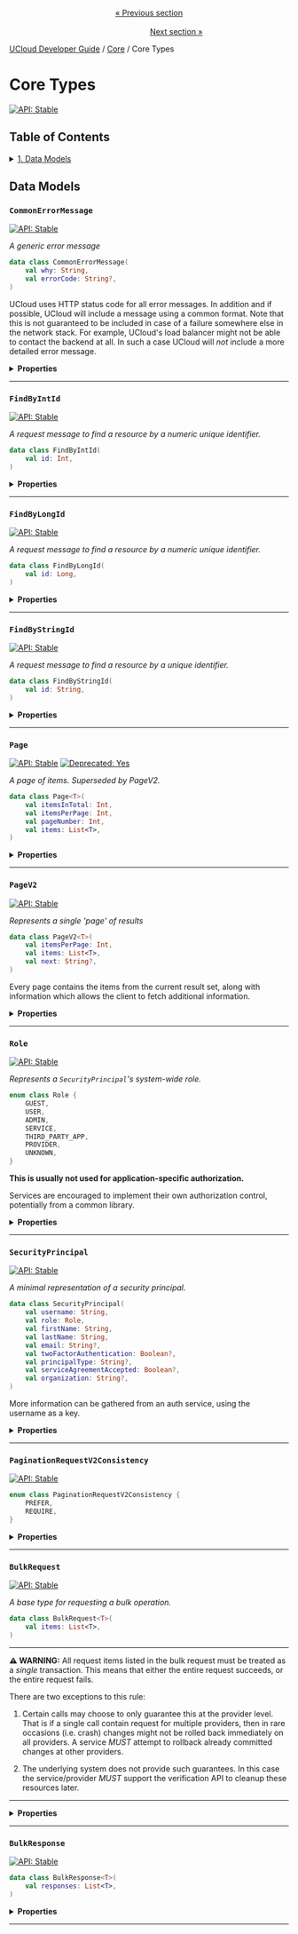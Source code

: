 <p align='center'>
<a href='/docs/developer-guide/development/micro/time.md'>« Previous section</a>
&nbsp;&nbsp;&nbsp;&nbsp;&nbsp;&nbsp;&nbsp;&nbsp;&nbsp;&nbsp;&nbsp;&nbsp;&nbsp;&nbsp;&nbsp;&nbsp;&nbsp;&nbsp;&nbsp;&nbsp;&nbsp;&nbsp;&nbsp;&nbsp;&nbsp;&nbsp;&nbsp;&nbsp;&nbsp;&nbsp;&nbsp;&nbsp;&nbsp;&nbsp;&nbsp;&nbsp;&nbsp;&nbsp;&nbsp;&nbsp;&nbsp;&nbsp;&nbsp;&nbsp;&nbsp;&nbsp;&nbsp;&nbsp;&nbsp;&nbsp;&nbsp;&nbsp;&nbsp;&nbsp;&nbsp;&nbsp;&nbsp;&nbsp;&nbsp;&nbsp;&nbsp;&nbsp;&nbsp;&nbsp;&nbsp;&nbsp;&nbsp;&nbsp;&nbsp;&nbsp;&nbsp;&nbsp;&nbsp;&nbsp;&nbsp;&nbsp;&nbsp;&nbsp;&nbsp;&nbsp;&nbsp;&nbsp;&nbsp;&nbsp;&nbsp;&nbsp;&nbsp;&nbsp;&nbsp;&nbsp;&nbsp;&nbsp;&nbsp;&nbsp;&nbsp;&nbsp;&nbsp;&nbsp;&nbsp;&nbsp;&nbsp;&nbsp;&nbsp;&nbsp;&nbsp;&nbsp;&nbsp;&nbsp;&nbsp;&nbsp;&nbsp;&nbsp;&nbsp;&nbsp;&nbsp;&nbsp;&nbsp;&nbsp;&nbsp;&nbsp;&nbsp;&nbsp;&nbsp;&nbsp;&nbsp;&nbsp;&nbsp;&nbsp;&nbsp;&nbsp;&nbsp;&nbsp;&nbsp;&nbsp;&nbsp;&nbsp;&nbsp;&nbsp;&nbsp;&nbsp;&nbsp;&nbsp;&nbsp;&nbsp;&nbsp;&nbsp;&nbsp;&nbsp;&nbsp;&nbsp;&nbsp;&nbsp;&nbsp;<a href='/docs/developer-guide/core/api-conventions.md'>Next section »</a>
</p>


[UCloud Developer Guide](/docs/developer-guide/README.md) / [Core](/docs/developer-guide/core/README.md) / Core Types
# Core Types

[![API: Stable](https://img.shields.io/static/v1?label=API&message=Stable&color=green&style=flat-square)](/docs/developer-guide/core/api-conventions.md)


## Table of Contents
<details>
<summary>
<a href='#data-models'>1. Data Models</a>
</summary>

<table><thead><tr>
<th>Name</th>
<th>Description</th>
</tr></thread>
<tbody>
<tr>
<td><a href='#commonerrormessage'><code>CommonErrorMessage</code></a></td>
<td>A generic error message</td>
</tr>
<tr>
<td><a href='#findbyintid'><code>FindByIntId</code></a></td>
<td>A request message to find a resource by a numeric unique identifier.</td>
</tr>
<tr>
<td><a href='#findbylongid'><code>FindByLongId</code></a></td>
<td>A request message to find a resource by a numeric unique identifier.</td>
</tr>
<tr>
<td><a href='#findbystringid'><code>FindByStringId</code></a></td>
<td>A request message to find a resource by a unique identifier.</td>
</tr>
<tr>
<td><a href='#page'><code>Page</code></a></td>
<td>A page of items. Superseded by PageV2.</td>
</tr>
<tr>
<td><a href='#pagev2'><code>PageV2</code></a></td>
<td>Represents a single 'page' of results</td>
</tr>
<tr>
<td><a href='#role'><code>Role</code></a></td>
<td>Represents a `SecurityPrincipal`'s system-wide role.</td>
</tr>
<tr>
<td><a href='#securityprincipal'><code>SecurityPrincipal</code></a></td>
<td>A minimal representation of a security principal.</td>
</tr>
<tr>
<td><a href='#paginationrequestv2consistency'><code>PaginationRequestV2Consistency</code></a></td>
<td><i>No description</i></td>
</tr>
<tr>
<td><a href='#bulkrequest'><code>BulkRequest</code></a></td>
<td>A base type for requesting a bulk operation.</td>
</tr>
<tr>
<td><a href='#bulkresponse'><code>BulkResponse</code></a></td>
<td><i>No description</i></td>
</tr>
</tbody></table>


</details>


## Data Models

### `CommonErrorMessage`

[![API: Stable](https://img.shields.io/static/v1?label=API&message=Stable&color=green&style=flat-square)](/docs/developer-guide/core/api-conventions.md)


_A generic error message_

```kotlin
data class CommonErrorMessage(
    val why: String,
    val errorCode: String?,
)
```
UCloud uses HTTP status code for all error messages. In addition and if possible, UCloud will include a message
using a common format. Note that this is not guaranteed to be included in case of a failure somewhere else in
the network stack. For example, UCloud's load balancer might not be able to contact the backend at all. In
such a case UCloud will _not_ include a more detailed error message.

<details>
<summary>
<b>Properties</b>
</summary>

<details>
<summary>
<code>why</code>: <code><code><a href='https://kotlinlang.org/api/latest/jvm/stdlib/kotlin/-string/'>String</a></code></code> Human readable description of why the error occurred. This value is generally not stable.
</summary>





</details>

<details>
<summary>
<code>errorCode</code>: <code><code><a href='https://kotlinlang.org/api/latest/jvm/stdlib/kotlin/-string/'>String</a>?</code></code> Machine readable description of why the error occurred. This value is stable and can be relied upon.
</summary>





</details>



</details>



---

### `FindByIntId`

[![API: Stable](https://img.shields.io/static/v1?label=API&message=Stable&color=green&style=flat-square)](/docs/developer-guide/core/api-conventions.md)


_A request message to find a resource by a numeric unique identifier._

```kotlin
data class FindByIntId(
    val id: Int,
)
```

<details>
<summary>
<b>Properties</b>
</summary>

<details>
<summary>
<code>id</code>: <code><code><a href='https://kotlinlang.org/api/latest/jvm/stdlib/kotlin/-int/'>Int</a></code></code>
</summary>





</details>



</details>



---

### `FindByLongId`

[![API: Stable](https://img.shields.io/static/v1?label=API&message=Stable&color=green&style=flat-square)](/docs/developer-guide/core/api-conventions.md)


_A request message to find a resource by a numeric unique identifier._

```kotlin
data class FindByLongId(
    val id: Long,
)
```

<details>
<summary>
<b>Properties</b>
</summary>

<details>
<summary>
<code>id</code>: <code><code><a href='https://kotlinlang.org/api/latest/jvm/stdlib/kotlin/-long/'>Long</a></code></code>
</summary>





</details>



</details>



---

### `FindByStringId`

[![API: Stable](https://img.shields.io/static/v1?label=API&message=Stable&color=green&style=flat-square)](/docs/developer-guide/core/api-conventions.md)


_A request message to find a resource by a unique identifier._

```kotlin
data class FindByStringId(
    val id: String,
)
```

<details>
<summary>
<b>Properties</b>
</summary>

<details>
<summary>
<code>id</code>: <code><code><a href='https://kotlinlang.org/api/latest/jvm/stdlib/kotlin/-string/'>String</a></code></code>
</summary>





</details>



</details>



---

### `Page`

[![API: Stable](https://img.shields.io/static/v1?label=API&message=Stable&color=green&style=flat-square)](/docs/developer-guide/core/api-conventions.md)
[![Deprecated: Yes](https://img.shields.io/static/v1?label=Deprecated&message=Yes&color=red&style=flat-square)](/docs/developer-guide/core/api-conventions.md)

_A page of items. Superseded by PageV2._

```kotlin
data class Page<T>(
    val itemsInTotal: Int,
    val itemsPerPage: Int,
    val pageNumber: Int,
    val items: List<T>,
)
```

<details>
<summary>
<b>Properties</b>
</summary>

<details>
<summary>
<code>itemsInTotal</code>: <code><code><a href='https://kotlinlang.org/api/latest/jvm/stdlib/kotlin/-int/'>Int</a></code></code>
</summary>





</details>

<details>
<summary>
<code>itemsPerPage</code>: <code><code><a href='https://kotlinlang.org/api/latest/jvm/stdlib/kotlin/-int/'>Int</a></code></code>
</summary>





</details>

<details>
<summary>
<code>pageNumber</code>: <code><code><a href='https://kotlinlang.org/api/latest/jvm/stdlib/kotlin/-int/'>Int</a></code></code>
</summary>





</details>

<details>
<summary>
<code>items</code>: <code><code><a href='https://kotlinlang.org/api/latest/jvm/stdlib/kotlin.collections/-list/'>List</a>&lt;T&gt;</code></code>
</summary>





</details>



</details>



---

### `PageV2`

[![API: Stable](https://img.shields.io/static/v1?label=API&message=Stable&color=green&style=flat-square)](/docs/developer-guide/core/api-conventions.md)


_Represents a single 'page' of results_

```kotlin
data class PageV2<T>(
    val itemsPerPage: Int,
    val items: List<T>,
    val next: String?,
)
```
Every page contains the items from the current result set, along with information which allows the client to fetch
additional information.

<details>
<summary>
<b>Properties</b>
</summary>

<details>
<summary>
<code>itemsPerPage</code>: <code><code><a href='https://kotlinlang.org/api/latest/jvm/stdlib/kotlin/-int/'>Int</a></code></code> The expected items per page, this is extracted directly from the request
</summary>





</details>

<details>
<summary>
<code>items</code>: <code><code><a href='https://kotlinlang.org/api/latest/jvm/stdlib/kotlin.collections/-list/'>List</a>&lt;T&gt;</code></code> The items returned in this page
</summary>



NOTE: The amount of items might differ from `itemsPerPage`, even if there are more results. The only reliable way to
check if the end of results has been reached is by checking i `next == null`.


</details>

<details>
<summary>
<code>next</code>: <code><code><a href='https://kotlinlang.org/api/latest/jvm/stdlib/kotlin/-string/'>String</a>?</code></code> The token used to fetch additional items from this result set
</summary>





</details>



</details>



---

### `Role`

[![API: Stable](https://img.shields.io/static/v1?label=API&message=Stable&color=green&style=flat-square)](/docs/developer-guide/core/api-conventions.md)


_Represents a `SecurityPrincipal`'s system-wide role._

```kotlin
enum class Role {
    GUEST,
    USER,
    ADMIN,
    SERVICE,
    THIRD_PARTY_APP,
    PROVIDER,
    UNKNOWN,
}
```
__This is usually not used for application-specific authorization.__

Services are encouraged to implement their own authorization control, potentially
from a common library.

<details>
<summary>
<b>Properties</b>
</summary>

<details>
<summary>
<code>GUEST</code> The security principal is an unauthenticated guest
</summary>





</details>

<details>
<summary>
<code>USER</code> The security principal is a normal end-user.
</summary>



Normal end users can also have "admin-like" privileges in certain parts of the application.


</details>

<details>
<summary>
<code>ADMIN</code> The security principal is an administrator of the system.
</summary>



Very few users should have this role.


</details>

<details>
<summary>
<code>SERVICE</code> The security principal is a first party, __trusted__, service.
</summary>





</details>

<details>
<summary>
<code>THIRD_PARTY_APP</code> The security principal is some third party application.
</summary>



This type of role is currently not used. It is reserved for potential future purposes.


</details>

<details>
<summary>
<code>PROVIDER</code>
</summary>





</details>

<details>
<summary>
<code>UNKNOWN</code> The user role is unknown.
</summary>



If the action is somewhat low-sensitivity it should be fairly safe to assume `USER`/`THIRD_PARTY_APP`
 privileges. This means no special privileges should be granted to the user.
 
 This will only happen if we are sent a token of a newer version that what we cannot parse.


</details>



</details>



---

### `SecurityPrincipal`

[![API: Stable](https://img.shields.io/static/v1?label=API&message=Stable&color=green&style=flat-square)](/docs/developer-guide/core/api-conventions.md)


_A minimal representation of a security principal._

```kotlin
data class SecurityPrincipal(
    val username: String,
    val role: Role,
    val firstName: String,
    val lastName: String,
    val email: String?,
    val twoFactorAuthentication: Boolean?,
    val principalType: String?,
    val serviceAgreementAccepted: Boolean?,
    val organization: String?,
)
```
More information can be gathered from an auth service, using the username as a key.

<details>
<summary>
<b>Properties</b>
</summary>

<details>
<summary>
<code>username</code>: <code><code><a href='https://kotlinlang.org/api/latest/jvm/stdlib/kotlin/-string/'>String</a></code></code> The unique username of this security principal.
</summary>



This is usually suitable for display in UIs.


</details>

<details>
<summary>
<code>role</code>: <code><code><a href='#role'>Role</a></code></code> The role of the security principal
</summary>





</details>

<details>
<summary>
<code>firstName</code>: <code><code><a href='https://kotlinlang.org/api/latest/jvm/stdlib/kotlin/-string/'>String</a></code></code> The first name of the security principal. Can be empty.
</summary>





</details>

<details>
<summary>
<code>lastName</code>: <code><code><a href='https://kotlinlang.org/api/latest/jvm/stdlib/kotlin/-string/'>String</a></code></code> The last name of the security principal. Can be empty.
</summary>





</details>

<details>
<summary>
<code>email</code>: <code><code><a href='https://kotlinlang.org/api/latest/jvm/stdlib/kotlin/-string/'>String</a>?</code></code> The email of the user
</summary>





</details>

<details>
<summary>
<code>twoFactorAuthentication</code>: <code><code><a href='https://kotlinlang.org/api/latest/jvm/stdlib/kotlin/-boolean/'>Boolean</a>?</code></code> A boolean flag indicating if the user has 2FA enabled for their user.
</summary>



If the token does not contain this information (old tokens generated before field's introduction) then this will
be set to `true`. This is done to avoid breaking extended tokens. This behavior will should change in a
future update.

All new tokens _should_ contain this information explicitly.


</details>

<details>
<summary>
<code>principalType</code>: <code><code><a href='https://kotlinlang.org/api/latest/jvm/stdlib/kotlin/-string/'>String</a>?</code></code>
</summary>





</details>

<details>
<summary>
<code>serviceAgreementAccepted</code>: <code><code><a href='https://kotlinlang.org/api/latest/jvm/stdlib/kotlin/-boolean/'>Boolean</a>?</code></code> A boolean indicating if the service agreement has been accepted
</summary>





</details>

<details>
<summary>
<code>organization</code>: <code><code><a href='https://kotlinlang.org/api/latest/jvm/stdlib/kotlin/-string/'>String</a>?</code></code>
</summary>





</details>



</details>



---

### `PaginationRequestV2Consistency`

[![API: Stable](https://img.shields.io/static/v1?label=API&message=Stable&color=green&style=flat-square)](/docs/developer-guide/core/api-conventions.md)



```kotlin
enum class PaginationRequestV2Consistency {
    PREFER,
    REQUIRE,
}
```

<details>
<summary>
<b>Properties</b>
</summary>

<details>
<summary>
<code>PREFER</code> Consistency is preferred but not required. An inconsistent snapshot might be returned.
</summary>





</details>

<details>
<summary>
<code>REQUIRE</code> Consistency is required. A request will fail if consistency is no longer guaranteed.
</summary>

[![Deprecated: Yes](https://img.shields.io/static/v1?label=Deprecated&message=Yes&color=red&style=flat-square)](/docs/developer-guide/core/api-conventions.md)



</details>



</details>



---

### `BulkRequest`

[![API: Stable](https://img.shields.io/static/v1?label=API&message=Stable&color=green&style=flat-square)](/docs/developer-guide/core/api-conventions.md)


_A base type for requesting a bulk operation._

```kotlin
data class BulkRequest<T>(
    val items: List<T>,
)
```
---

__⚠ WARNING:__ All request items listed in the bulk request must be treated as a _single_ transaction. This means
that either the entire request succeeds, or the entire request fails.

There are two exceptions to this rule:

1. Certain calls may choose to only guarantee this at the provider level. That is if a single call contain request
for multiple providers, then in rare occasions (i.e. crash) changes might not be rolled back immediately on all
providers. A service _MUST_ attempt to rollback already committed changes at other providers.

2. The underlying system does not provide such guarantees. In this case the service/provider _MUST_ support the
verification API to cleanup these resources later.

---

<details>
<summary>
<b>Properties</b>
</summary>

<details>
<summary>
<code>items</code>: <code><code><a href='https://kotlinlang.org/api/latest/jvm/stdlib/kotlin.collections/-list/'>List</a>&lt;T&gt;</code></code>
</summary>





</details>



</details>



---

### `BulkResponse`

[![API: Stable](https://img.shields.io/static/v1?label=API&message=Stable&color=green&style=flat-square)](/docs/developer-guide/core/api-conventions.md)



```kotlin
data class BulkResponse<T>(
    val responses: List<T>,
)
```

<details>
<summary>
<b>Properties</b>
</summary>

<details>
<summary>
<code>responses</code>: <code><code><a href='https://kotlinlang.org/api/latest/jvm/stdlib/kotlin.collections/-list/'>List</a>&lt;T&gt;</code></code>
</summary>





</details>



</details>



---

